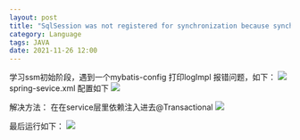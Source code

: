 ```yaml
---
layout: post
title: "SqlSession was not registered for synchronization because synchronization is not active事务开启失败"
category: Language
tags: JAVA
date: 2021-11-26 12:00
---
```


学习ssm初始阶段，遇到一个mybatis-config 打印logImpl 报错问题，如下：
![]({{site.url}}/pics/java/1.png)
spring-sevice.xml 配置如下
![]({{site.url}}/pics/java/2.png)

解决方法：
在在service层里依赖注入进去@Transactional
![]({{site.url}}/pics/java/3.png)

最后运行如下：
![]({{site.url}}/pics/java/4.png)

